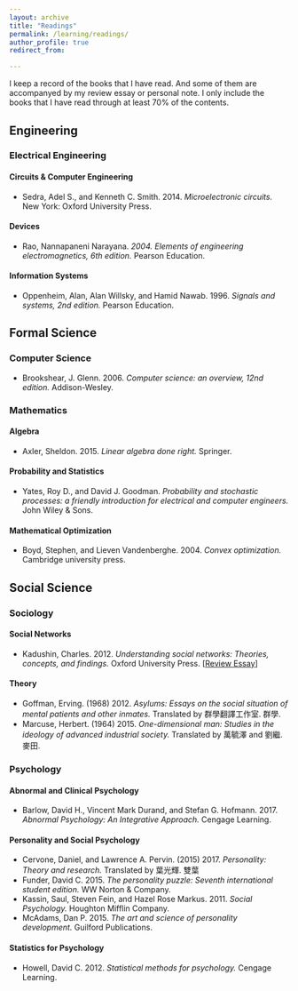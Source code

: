 ```yaml
---
layout: archive
title: "Readings"
permalink: /learning/readings/
author_profile: true
redirect_from:

---
```


I keep a record of the books that I have read. And some of them are accompanyed by my review essay or personal note. I only include the books that I have read through at least 70% of the contents.  

## Engineering


### Electrical Engineering

#### Circuits & Computer Engineering

* Sedra, Adel S., and Kenneth C. Smith. 2014. _Microelectronic circuits._ New York: Oxford University Press. 

#### Devices 

* Rao, Nannapaneni Narayana. _2004. Elements of engineering electromagnetics, 6th edition._ Pearson Education. 

#### Information Systems 

* Oppenheim,  Alan, Alan Willsky, and Hamid Nawab. 1996. _Signals and systems, 2nd edition._ Pearson Education. 

## Formal Science

### Computer Science

* Brookshear, J. Glenn. 2006. _Computer science: an overview, 12nd edition._ Addison-Wesley. 

### Mathematics 

#### Algebra

* Axler, Sheldon. 2015. _Linear algebra done right._ Springer.

#### Probability and Statistics

* Yates, Roy D., and David J. Goodman.  _Probability and stochastic processes: a friendly introduction for electrical and computer engineers._ John Wiley & Sons.

#### Mathematical Optimization

* Boyd, Stephen, and Lieven Vandenberghe. 2004. _Convex optimization._ Cambridge university press.

## Social Science

### Sociology

#### Social Networks

* Kadushin, Charles. 2012. _Understanding social networks: Theories, concepts, and findings._ Oxford University Press. \[[Review Essay](https://osf.io/preprints/socarxiv/c2htn/)\]

#### Theory

* Goffman, Erving. (1968) 2012. _Asylums: Essays on the social situation of mental patients and other inmates._ Translated by 群學翻譯工作室. 群學. 
* Marcuse, Herbert. (1964) 2015. _One-dimensional man: Studies in the ideology of advanced industrial society._ Translated by 萬毓澤 and 劉繼. 麥田.  

### Psychology

#### Abnormal and Clinical Psychology

* Barlow, David H., Vincent Mark Durand, and Stefan G. Hofmann. 2017. _Abnormal Psychology: An Integrative Approach._ Cengage Learning.

#### Personality and Social Psychology

* Cervone, Daniel, and Lawrence A. Pervin. (2015) 2017. _Personality: Theory and research._ Translated by 葉光輝. 雙葉
* Funder, David C. 2015. _The personality puzzle: Seventh international student edition._ WW Norton & Company.
* Kassin, Saul, Steven Fein, and Hazel Rose Markus. 2011. _Social Psychology._ Houghton Mifflin Company. 
* McAdams, Dan P. 2015. _The art and science of personality development._ Guilford Publications.

#### Statistics for Psychology

* Howell, David C. 2012. _Statistical methods for psychology._ Cengage Learning.





